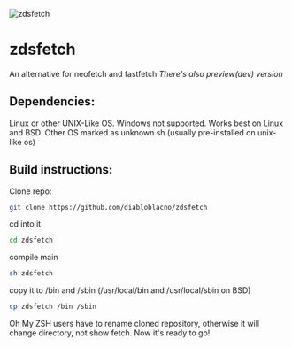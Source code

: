 ![zdsfetch](https://github.com/user-attachments/assets/6687edf1-4f60-4e2f-8056-b4c11505d355)
# zdsfetch
An alternative for neofetch and fastfetch
_There's also preview(dev) version_
## Dependencies:
Linux or other UNIX-Like OS. Windows not supported.
Works best on Linux and BSD. Other OS marked as unknown
sh (usually pre-installed on unix-like os)
## Build instructions:
Clone repo:
```sh
git clone https://github.com/diabloblacno/zdsfetch
```
cd into it
```sh
cd zdsfetch
```
compile main
```sh
sh zdsfetch
```
copy it to /bin and /sbin (/usr/local/bin and /usr/local/sbin on BSD)
```sh
cp zdsfetch /bin /sbin
```
Oh My ZSH users have to rename cloned repository, otherwise it will change directory, not show fetch.
Now it's ready to go!
